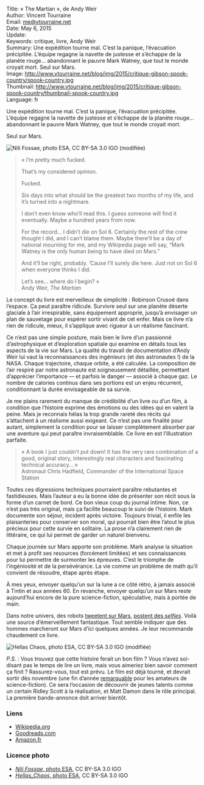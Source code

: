 Title:     « The Martian », de Andy Weir  
Author:    Vincent Tourraine  
Email:     me@vtourraine.net  
Date:      May 6, 2015  
Update:    
Keywords:  critique, livre, Andy Weir  
Summary:   Une expédition tourne mal. C’est la panique, l’évacuation précipitée. L’équipe regagne la navette de justesse et s’échappe de la planète rouge… abandonnant le pauvre Mark Watney, que tout le monde croyait mort. Seul sur Mars.  
Image:     http://www.vtourraine.net/blog/img/2015/critique-gibson-spook-country/spook-country.jpg  
Thumbnail: http://www.vtourraine.net/blog/img/2015/critique-gibson-spook-country/thumbnail-spook-country.jpg  
Language:  fr  

Une expédition tourne mal. C’est la panique, l’évacuation précipitée. L’équipe regagne la navette de justesse et s’échappe de la planète rouge… abandonnant le pauvre Mark Watney, que tout le monde croyait mort.

Seul sur Mars.

![Nili Fossae, photo ESA, CC BY-SA 3.0 IGO (modifiée)][Nili Fossae]

> « I’m pretty much fucked.  
>  
> That’s my considered opinion.  
>  
> Fucked.  
>  
> Six days into what should be the greatest two months of my life, and it’s turned into a nightmare.  
>  
> I don’t even know who’ll read this. I guess someone will find it eventually. Maybe a hundred years from now.  
>  
> For the record… I didn’t die on Sol 6. Certainly the rest of the crew thought I did, and I can’t blame them. Maybe there’ll be a day of national mourning for me, and my Wikipedia page will say, “Mark Watney is the only human being to have died on Mars.”  
>  
> And it’ll be right, probably. ’Cause I’ll surely die here. Just not on Sol 6 when everyone thinks I did.  
>  
> Let’s see… where do I begin? »  
> Andy Weir, _The Martian_

Le concept du livre est merveilleux de simplicité : Robinson Crusoé dans l’espace. Ça peut paraître ridicule. Survivre seul sur une planète déserte glaciale à l’air irrespirable, sans équipement approprié, jusqu’à envisager un plan de sauvetage pour espérer sortir vivant de cet enfer. Mais ce livre n’a rien de ridicule, mieux, il s’applique avec rigueur à un réalisme fascinant. 

Ce n’est pas une simple posture, mais bien le livre d’un passionné d’astrophysique et d’exploration spatiale qui examine en détails tous les aspects de la vie sur Mars. La qualité du travail de documentation d’Andy Weir lui vaut la reconnaissances des ingénieurs (et des astronautes !) de la NASA. Chaque trajectoire, chaque orbite, a été calculée. La composition de l’air respiré par notre astronaute est soigneusement détaillée, permettant d’apprécier l’importance — et parfois le danger — associé à chaque gaz. Le nombre de calories continus dans ses portions est un enjeu récurrent, conditionnant la durée envisageable de sa survie. 

Je me plains rarement du manque de crédibilité d’un livre ou d’un film, à condition que l’histoire exprime des émotions ou des idées qui en valent la peine. Mais je reconnais hélas la trop grande rareté des récits qui s’attachent à un réalisme aussi exigeant. Ce n’est pas une finalité pour autant, simplement la condition pour se laisser complètement absorber par une aventure qui peut paraître invraisemblable. Ce livre en est l’illustration parfaite.

> « A book I just couldn’t put down! It has the very rare combination of a good, original story, interestingly real characters and fascinating technical accuracy… »  
> Astronaut Chris Hadfield, Commander of the International Space Station

Toutes ces digressions techniques pourraient paraître rebutantes et fastidieuses. Mais l’auteur a eu la bonne idée de présenter son récit sous la forme d’un carnet de bord. Ce bon vieux coup du journal intime. Non, ce n’est pas très original, mais ça facilite beaucoup le suivi de l’histoire. Mark documente son séjour, incident après victoire. Toujours trivial, il enfile les plaisanteries pour conserver son moral, qui pourrait bien être l’atout le plus précieux pour cette survie en solitaire. La prose n’a clairement rien de littéraire, ce qui lui permet de garder un naturel bienvenu.

Chaque journée sur Mars apporte son problème. Mark analyse la situation et met à profit ses resources (forcément limitées) et ses connaissances pour lui permettre de surmonter les épreuves. C’est le triomphe de l’ingéniosité et de la persévérance. La vie comme un problème de math qu’il convient de résoudre, étape après étape.

À mes yeux, envoyer quelqu’un sur la lune a ce côté rétro, à jamais associé à Tintin et aux années 60. En revanche, envoyer quelqu’un sur Mars reste aujourd’hui encore de la pure science-fiction, spéculative, mais à portée de main. 

Dans notre univers, des robots [tweetent sur Mars](https://twitter.com/marscuriosity), [postent des _selfies_](https://www.nasa.gov/jpl/msl/latest-selfie-from-nasa-mars-rover-shows-wide-context). Voilà une source d’émerveillement fantastique. Tout semble indiquer que des hommes marcheront sur Mars d’ici quelques années. Je leur recommande chaudement ce livre. 

![Hellas Chaos, photo ESA, CC BY-SA 3.0 IGO (modifiée)][Hellas Chaos]

_P.S._ : Vous trouvez que cette histoire ferait un bon film ? Vous n’avez soi-disant pas le temps de lire un livre, mais vous aimeriez bien savoir comment ça finit ? Rassurez-vous, tout est prévu. Le film est déjà tourné, et devrait sortir dès novembre (une fin d’année [remarquable](http://www.starwars.com/films/star-wars-episode-vii-the-force-awakens) pour les amateurs de science-fiction). Ce sera l’occasion de découvrir de jeunes talents comme un certain Ridley Scott à la réalisation, et Matt Damon dans le rôle principal. La première bande-annonce doit arriver bientôt. 


### Liens

- [Wikipedia.org](http://en.wikipedia.org/wiki/The_Martian_(Weir_novel))
- [Goodreads.com](https://www.goodreads.com/book/show/18007564-the-martian)
- [Amazon.fr](http://www.amazon.fr/dp/0804139024)

### Licence photo

- [_Nili Fossae_, photo ESA](http://www.esa.int/spaceinimages/Images/2015/01/Nili_Fossae), CC BY-SA 3.0 IGO
- [_Hellas_Chaos_, photo ESA](http://www.esa.int/spaceinimages/Images/2014/11/Hellas_Chaos), CC BY-SA 3.0 IGO


[Nili Fossae]: http://www.vtourraine.net/blog/img/2015/critique-weir-the-martian/nili-fossae.jpg
[Hellas Chaos]: http://www.vtourraine.net/blog/img/2015/critique-weir-the-martian/hellas-chaos.jpg
